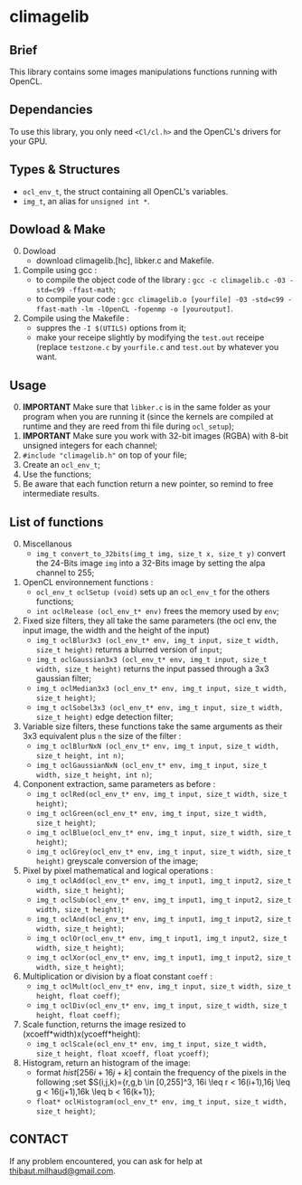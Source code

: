 # climagelib

## Brief

This library contains some images manipulations functions running with OpenCL.

## Dependancies

To use this library, you only need `<Cl/cl.h>` and the OpenCL's drivers for your GPU. 

## Types & Structures

* `ocl_env_t`, the struct containing all OpenCL's variables.
* `img_t`, an alias for `unsigned int *`.

## Dowload & Make

0. Dowload
	* download climagelib.[hc], libker.c and Makefile.
1. Compile using gcc :
	* to compile the object code of the library : `gcc -c climagelib.c -03 -std=c99 -ffast-math`;
	* to compile your code : `gcc climagelib.o [yourfile] -03 -std=c99 -ffast-math -lm -lOpenCL -fopenmp -o [youroutput]`.
2. Compile using the Makefile :
	* suppres the `-I $(UTILS)` options from it;
	* make your receipe slightly by modifying the `test.out` receipe (replace `testzone.c` by `yourfile.c` and `test.out` by whatever you want.
	
## Usage 

0. **IMPORTANT** Make sure that `libker.c` is in the same folder as your program when you are running it (since the kernels are compiled at runtime and they are reed from thi file during `ocl_setup`);
1. **IMPORTANT** Make sure you work with 32-bit images (RGBA) with 8-bit unsigned integers for each channel;
2. `#include "climagelib.h"` on top of your file;
3. Create an `ocl_env_t`;
4. Use the functions;
5. Be aware that each function return a new pointer, so remind to free intermediate results.

## List of functions

0. Miscellanous
	* `img_t convert_to_32bits(img_t img, size_t x, size_t y)` convert the 24-Bits image `img` into a 32-Bits image by setting the alpa channel to 255;
1. OpenCL environnement functions :
	* `ocl_env_t oclSetup (void)` sets up an `ocl_env_t` for the others functions;
	* `int oclRelease (ocl_env_t* env)` frees the memory used by `env`;
2. Fixed size filters, they all take the same parameters (the ocl env, the input image, the width and the height of the input)
	* `img_t oclBlur3x3 (ocl_env_t* env, img_t input, size_t width, size_t height)` returns a blurred version of `input`;
	* `img_t oclGaussian3x3 (ocl_env_t* env, img_t input, size_t width, size_t height)` returns the input passed through a 3x3 gaussian filter;
	* `img_t oclMedian3x3 (ocl_env_t* env, img_t input, size_t width, size_t height)`;
	* `img_t oclSobel3x3 (ocl_env_t* env, img_t input, size_t width, size_t height)` edge detection filter;
3. Variable size filters, these functions take the same arguments as their 3x3 equivalent plus `n` the size of the filter :
	* `img_t oclBlurNxN (ocl_env_t* env, img_t input, size_t width, size_t height, int n)`;
	* `img_t oclGaussianNxN (ocl_env_t* env, img_t input, size_t width, size_t height, int n)`;
4. Conponent extraction, same parameters as before :
	* `img_t oclRed(ocl_env_t* env, img_t input, size_t width, size_t height)`;
	* `img_t oclGreen(ocl_env_t* env, img_t input, size_t width, size_t height)`;
	* `img_t oclBlue(ocl_env_t* env, img_t input, size_t width, size_t height)`;
	* `img_t oclGrey(ocl_env_t* env, img_t input, size_t width, size_t height)` greyscale conversion of the image;
5. Pixel by pixel mathematical and logical operations :
	* `img_t oclAdd(ocl_env_t* env, img_t input1, img_t input2, size_t width, size_t height)`;
	* `img_t oclSub(ocl_env_t* env, img_t input1, img_t input2, size_t width, size_t height)`;
	* `img_t oclAnd(ocl_env_t* env, img_t input1, img_t input2, size_t width, size_t height)`;
	* `img_t oclOr(ocl_env_t* env, img_t input1, img_t input2, size_t width, size_t height)`;
	* `img_t oclXor(ocl_env_t* env, img_t input1, img_t input2, size_t width, size_t height)`;
6. Multiplication or division by a float constant `coeff` :
	* `img_t oclMult(ocl_env_t* env, img_t input, size_t width, size_t height, float coeff)`;
	* `img_t oclDiv(ocl_env_t* env, img_t input, size_t width, size_t height, float coeff)`;
7. Scale function, returns the image resized to (xcoeff\*width)x(ycoeff\*height):
	* `img_t oclScale(ocl_env_t* env, img_t input, size_t width, size_t height, float xcoeff, float ycoeff)`;
8. Histogram, return an histogram of the image:
	* format $hist[256i+16j+k]$ contain the frequency of the pixels in the following ;set $S(i,j,k)={r,g,b \in [0,255]^3, 16i \leq r < 16(i+1),16j \leq g < 16(j+1),16k \leq b < 16(k+1)};
	* `float* oclHistogram(ocl_env_t* env, img_t input, size_t width, size_t height)`;

## CONTACT

If any problem encountered, you can ask for help at thibaut.milhaud@gmail.com.
